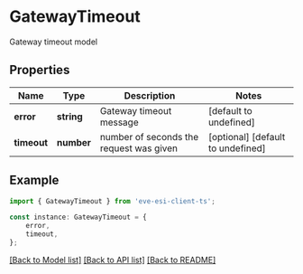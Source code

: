 # GatewayTimeout

Gateway timeout model

## Properties

Name | Type | Description | Notes
------------ | ------------- | ------------- | -------------
**error** | **string** | Gateway timeout message | [default to undefined]
**timeout** | **number** | number of seconds the request was given | [optional] [default to undefined]

## Example

```typescript
import { GatewayTimeout } from 'eve-esi-client-ts';

const instance: GatewayTimeout = {
    error,
    timeout,
};
```

[[Back to Model list]](../README.md#documentation-for-models) [[Back to API list]](../README.md#documentation-for-api-endpoints) [[Back to README]](../README.md)
